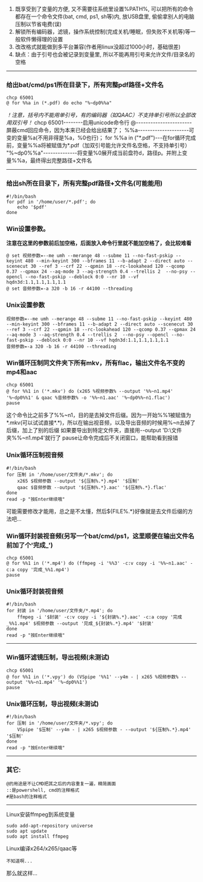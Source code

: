 <ol>
    <li>既享受到了变量的方便, 又不需要往系统里设置%PATH%, 可以把所有的命令都存在一个命令文件(bat, cmd, ps1, sh等)内, 放USB盘里, 偷偷拿别人的电脑压制以节省电费(误)</li>
    <li>解锁所有编码器，滤镜，操作系统控制(完成关机/睡眠，但失败不关机等)等一般软件懒得理的设置</li>
    <li>改改格式就能做到多平台兼容(作者用linux没超过1000小时，基础很差)</li>
    <li>缺点：由于引号也会被记录到变量里, 所以不能再用引号来允许文件/目录名的空格</li>
</ol>

-------------

<h3>给出bat/cmd/ps1所在目录下，所有完整pdf路径+文件名</h3>

    chcp 65001
    @ for %%a in (*.pdf) do echo "%~dp0%%a"

<i>！注意，括号内不能用单引号，有的编码器（如QAAC）不支持单引号所以全部改用双引号！</i>
chcp 65001--------启用unicode命令行
@-----------------------屏蔽cmd回应命令，因为本来已经会给出结果了；
%%a---------------------可变的变量%a(不用非得是%a，%0也行)；
for %%a in ("\*.pdf")---在for循环完成前，变量%%a将被赋值为*.pdf（加双引号能允许文件名空格，不支持单引号）
"%~dp0%%a"--------------将变量%0展开成当前盘符d，路径p。并附上变量%%a，最终得出完整路径+文件名

------------

<h3>给出sh所在目录下，所有完整pdf路径+文件名(可能能用)</h3>

    #!/bin/bash
    for pdf in '/home/user/*.pdf'; do
        echo '$pdf'
    done

<h3>Win设置参数。</h3>
<b>注意在这里的参数前后加空格，后面放入命令行里就不能加空格了，会比较难看</b>

    @ set 视频参数=--me umh --merange 48 --subme 11 --no-fast-pskip --keyint 480 --min-keyint 300 --bframes 11 --b-adapt 2 --direct auto --scenecut 30 --ref 3 --crf 22 --qpmin 18 --rc-lookahead 120 --qcomp 0.37 --qpmax 24 --aq-mode 3 --aq-strength 0.4 --trellis 2  --no-psy --opencl --no-fast-pskip --deblock 0:0 --nr 10 --vf hqdn3d:1.1,1.1,1.1,1.1
    @ set 音频参数=-a 320 -b 16 -r 44100 --threading

<h3>Unix设置参数</h3>

    视频参数=--me umh --merange 48 --subme 11 --no-fast-pskip --keyint 480 --min-keyint 300 --bframes 11 --b-adapt 2 --direct auto --scenecut 30 --ref 3 --crf 22 --qpmin 18 --rc-lookahead 120 --qcomp 0.37 --qpmax 24 --aq-mode 3 --aq-strength 0.4 --trellis 2  --no-psy --opencl --no-fast-pskip --deblock 0:0 --nr 10 --vf hqdn3d:1.1,1.1,1.1,1.1
    音频参数=-a 320 -b 16 -r 44100 --threading

<h3>Win循环压制同文件夹下所有mkv，所有flac，输出文件名不变的mp4和aac</h3>

    chcp 65001
    @ for %%1 in ('*.mkv') do (x265 %视频参数% --output '%%~n1.mp4' '%~dp0%%1' & qaac %音频参数% -o '%%~n1.aac' '%~dp0%%~n1.flac')
    pause

这个命令比之前多了%%~n1，目的是去掉文件后缀。因为一开始%%1被赋值为*.mkv(可以试试直接*.*)，所以在输出视音频，以及导出音频的时候用%~n去掉了后缀，加上了别的后缀
如果要导出到特定文件夹，直接用--output 'D:\文件夹\%%~n1.mp4'就行了
pause让命令完成后不关闭窗口，能帮助看到报错

<h3>Unix循环压制视音频</h3>

    #!/bin/bash
    for 压制 in '/home/user/文件夹/*.mkv'; do
        x265 $视频参数 --output '${压制%.*}.mp4' '$压制'
        qaac $音频参数 --output '${压制%.*}.aac' '${压制%.*}.flac'
    done
    read -p "按Enter继续哦"

可能需要修改才能用，总之是不太懂，然后${FILE%.*}好像就是去文件后缀的方法吧...

<h3>Win循环封装视音频(另写一个bat/cmd/ps1，这里顺便在输出文件名前加了个'完成_')</h3>

    chcp 65001
    @ for %%1 in ('*.mp4') do (ffmpeg -i '%%3' -c:v copy -i '%%~n1.aac' -c:a copy '完成_%%1.mp4')
    pause


<h3>Unix循环封装视音频</h3>

    #!/bin/bash
    for 封装 in '/home/user/文件夹/*.mp4'; do
        ffmpeg -i '$封装' -c:v copy -i '${封装%.*}.aac' -c:a copy '完成_%%1.mp4' $视频参数 --output '完成_${封装%.*}.mp4' '$封装'
    done
    read -p "按Enter继续哦"

-------------

<h3>Win循环滤镜压制，导出视频(未测试)</h3>

    chcp 65001
    @ for %%1 in ('*.vpy') do (VSpipe '%%1' --y4m - | x265 %视频参数% --output '%%~n1.mp4' '%~dp0%%1')
    pause

<h3>Unix循环压制，导出视频(未测试)</h3>

    #!/bin/bash
    for 压制 in '/home/user/文件夹/*.vpy'; do
        VSpipe '$压制' --y4m - | x265 $视频参数 - --output '${压制%.*}.mp4' '$压制'
    done
    read -p "按Enter继续哦"

-------------

<h3>其它:</h3>

    @的用途是不让CMD把其之后的内容重复一遍，精简画面
    ::是powershell, cmd的注释格式
    #是bash的注释格式

--------

Linux安装ffmpeg到系统变量

    sudo add-apt-repository universe
    sudo apt update
    sudo apt install ffmpeg

Linux编译x264/x265/qaac等

    不知道啊...

那么就这样...
